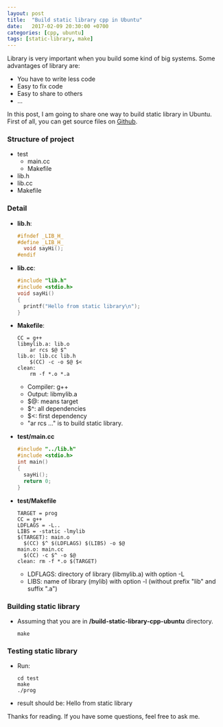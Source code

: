 ```yaml
---
layout: post
title:  "Build static library cpp in Ubuntu"
date:   2017-02-09 20:30:00 +0700
categories: [cpp, ubuntu]
tags: [static-library, make] 
---
```


Library is very important when you build some kind of big systems. Some advantages of library are:
  
  * You have to write less code
  * Easy to fix code
  * Easy to share to others
  * ...

In this post, I am going to share one way to build static library in Ubuntu. First of all, you can get source files on [Github](https://github.com/phamvanlam/stack-problems/tree/master/build-static-library-cpp-ubuntu).

### Structure of project
  
  * test
    * main.cc
    * Makefile
  * lib.h
  * lib.cc
  * Makefile

### Detail
  
  * **lib.h**:
    ```cpp
    #ifndef _LIB_H_
    #define _LIB_H_
      void sayHi();
    #endif
    ```
  
  * **lib.cc**:
    ```cpp
    #include "lib.h"
    #include <stdio.h>
    void sayHi()
    {
      printf("Hello from static library\n");
    }
    ```
 
  * **Makefile**:
    ```make
    CC = g++
    libmylib.a: lib.o
        ar rcs $@ $^
    lib.o: lib.cc lib.h
        $(CC) -c -o $@ $<
    clean:
        rm -f *.o *.a
    ```

    * Compiler: g++
    * Output: libmylib.a
    * $@: means target
    * $^: all dependencies
    * $<: first dependency
    * "ar rcs ..." is to build static library.
   
  * **test/main.cc**   
    ```cpp
    #include "../lib.h"
    #include <stdio.h>
    int main()
    {
      sayHi();
      return 0;
    }
    ```
   
  * **test/Makefile**
    ```make
    TARGET = prog
    CC = g++
    LDFLAGS = -L..
    LIBS = -static -lmylib
    $(TARGET): main.o 
      $(CC) $^ $(LDFLAGS) $(LIBS) -o $@
    main.o: main.cc 
      $(CC) -c $^ -o $@ 
    clean: rm -f *.o $(TARGET)
    ```

    * LDFLAGS: directory of library (libmylib.a) with option -L
    * LIBS: name of library (mylib) with option -l (without prefix "lib" and suffix ".a")

### Building static library

  * Assuming that you are in **/build-static-library-cpp-ubuntu** directory.
    ```
    make
    ```

### Testing static library

  * Run:
    ```
    cd test
    make
    ./prog
    ```

  * result should be: Hello from static library
  
Thanks for reading. If you have some questions, feel free to ask me. 
